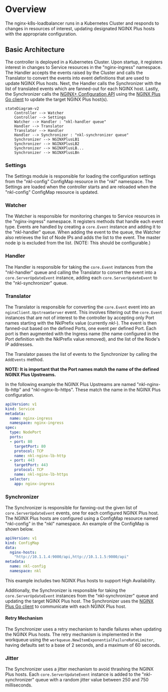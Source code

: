 # Overview

The nginx-k8s-loadbalancer runs in a Kubernetes Cluster and responds to changes in resources of interest, updating designated NGINX Plus hosts with the appropriate configuration.

## Basic Architecture

The controller is deployed in a Kubernetes Cluster. Upon startup, it registers interest in changes to Service resources in the "nginx-ingress" namespace.
The Handler accepts the events raised by the Cluster and calls the Translator to convert the events into event definitions that are used to update NGINX Plus hosts. 
Next, the Handler calls the Synchronizer with the list of translated events which are fanned-out for each NGINX host.
Lastly, the Synchronizer calls the [NGINX+ Configuration API](https://docs.nginx.com/nginx/admin-guide/load-balancer/dynamic-configuration-api/) using the [NGINX Plus Go client](https://github.com/nginxinc/nginx-plus-go-client) to update the target NGINX Plus host(s). 

```mermaid
stateDiagram-v2
    Controller --> Watcher
    Controller --> Settings 
    Watcher --> Handler : "nkl-handler queue"
    Handler --> Translator
    Translator --> Handler
    Handler --> Synchronizer : "nkl-synchronizer queue"
    Synchronizer --> NGINXPlusLB1
    Synchronizer --> NGINXPlusLB2
    Synchronizer --> NGINXPlusLB...
    Synchronizer --> NGINXPlusLBn
```

### Settings

The Settings module is responsible for loading the configuration settings from the "nkl-config" ConfigMap resource in the "nkl" namespace.
The Settings are loaded when the controller starts and are reloaded when the "nkl-config" ConfigMap resource is updated.

### Watcher

The Watcher is responsible for monitoring changes to Service resources in the "nginx-ingress" namespace.
It registers methods that handle each event type. Events are handled by creating a `core.Event` instance and adding it to the "nkl-handler" queue. 
When adding the event to the queue, the Watcher also retrieves the list of Node IPs and adds the list to the event. 
The master node ip is excluded from the list. (NOTE: This should be configurable.)

### Handler

The Handler is responsible for taking the `core.Event` instances from the "nkl-handler" queue and calling the Translator to convert the event into a `core.ServerUpdateEvent` instance, 
adding each `core.ServerUpdateEvent` to the "nkl-synchronizer" queue.

### Translator

The Translator is responsible for converting the `core.Event` event into an `nginxClient.UpstreamServer` event.
This involves filtering out the `core.Event` instances that are not of interest to the controller by accepting only Port names starting with the NklPrefix value (currently _nkl-_).
The event is then fanned-out based on the defined Ports, one event per defined Port. Each port is then augmented with the Ingress name (the name configured in the Port definition with the NklPrefix value removed), 
and the list of the Node's IP addresses.

The Translator passes the list of events to the Synchronizer by calling the `AddEvents` method. 

**NOTE: It is important that the Port names match the name of the defined NGINX Plus Upstreams.**

In the following example the NGINX Plus Upstreams are named "nkl-nginx-lb-http" and "nkl-nginx-lb-https". These match the name in the NGINX Plus configuration.

```yaml
apiVersion: v1
kind: Service
metadata:
  name: nginx-ingress
  namespace: nginx-ingress
spec:
  type: NodePort 
  ports:
  - port: 80
    targetPort: 80
    protocol: TCP
    name: nkl-nginx-lb-http
  - port: 443
    targetPort: 443
    protocol: TCP
    name: nkl-nginx-lb-https
  selector:
    app: nginx-ingress
```

### Synchronizer

The Synchronizer is responsible for fanning-out the given list of `core.ServerUpdateEvent` events, one for each configured NGINX Plus host.
The NGINX Plus hosts are configured using a ConfigMap resource named "nkl-config" in the "nkl" namespace. An example of the ConfigMap is shown below.

```yaml
apiVersion: v1
kind: ConfigMap
data:
  nginx-hosts:
    "http://10.1.1.4:9000/api,http://10.1.1.5:9000/api"
metadata:
  name: nkl-config
  namespace: nkl
```

This example includes two NGINX Plus hosts to support High Availability.

Additionally, the Synchronizer is responsible for taking the `core.ServerUpdateEvent` instances from the "nkl-synchronizer" queue and updating the target NGINX Plus host. 
The Synchronizer uses the [NGINX Plus Go client](https://github.com/nginxinc/nginx-plus-go-client) to communicate with each NGINX Plus host.


#### Retry Mechanism

The Synchronizer uses a retry mechanism to handle failures when updating the NGINX Plus hosts. 
The retry mechanism is implemented in the workqueue using the `workqueue.NewItemExponentialFailureRateLimiter`, 
having defaults set to a base of 2 seconds, and a maximum of 60 seconds.

### Jitter

The Synchronizer uses a jitter mechanism to avoid thrashing the NGINX Plus hosts. Each `core.ServerUpdateEvent` instance 
is added to the "nkl-synchronizer" queue with a random jitter value between 250 and 750 milliseconds.
